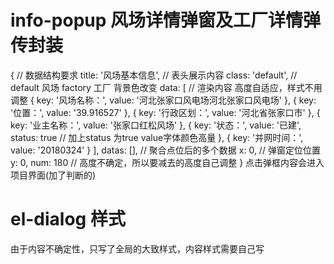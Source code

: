 <!-- 公共组建文档 -->
# info-popup 风场详情弹窗及工厂详情弹传封装
  { // 数据结构要求
    title: '风场基本信息', // 表头展示内容
    class: 'default', // default 风场 factory 工厂 背景色改变
    data: [ // 渲染内容 高度自适应，样式不用调整
      {
        key: '风场名称：',
        value: '河北张家口风电场河北张家口风电场'
      }, {
        key: '位置：',
        value: '39.916527'
      }, {
        key: '行政区划：',
        value: '河北省张家口市'
      }, {
        key: '业主名称：',
        value: '张家口红松风场'
      }, {
        key: '状态：',
        value: '已建',
        status: true // 加上status 为true value字体颜色高量
      }, {
        key: '并网时间：',
        value: '20180324'
      }
    ],
    datas: [], // 聚合点位后的多个数据
    x: 0, // 弹窗定位位置
    y: 0,
    num: 180 // 高度不确定，所以要减去的高度自己调整
  }
  点击弹框内容会进入项目界面(加了判断的)
# el-dialog 样式
由于内容不确定性，只写了全局的大致样式，内容样式需要自己写